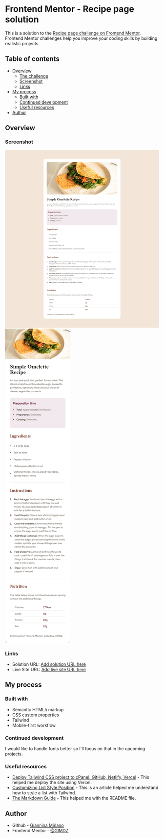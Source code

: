 # Frontend Mentor - Recipe page solution

This is a solution to the [Recipe page challenge on Frontend Mentor](https://www.frontendmentor.io/challenges/recipe-page-KiTsR8QQKm). Frontend Mentor challenges help you improve your coding skills by building realistic projects. 

## Table of contents

- [Overview](#overview)
  - [The challenge](#the-challenge)
  - [Screenshot](#screenshot)
  - [Links](#links)
- [My process](#my-process)
  - [Built with](#built-with)
  - [Continued development](#continued-development)
  - [Useful resources](#useful-resources)
- [Author](#author)

## Overview

### Screenshot

![Desktop](./src/assets/images/capture001.png)
![Mobile](./src/assets/images/capture002.png)

### Links

- Solution URL: [Add solution URL here](https://github.com/GIMDZ/FM-Recipe-page)
- Live Site URL: [Add live site URL here](https://fm-recipe-page-mu.vercel.app/)

## My process

### Built with

- Semantic HTML5 markup
- CSS custom properties
- Tailwind
- Mobile-first workflow

### Continued development

I would like to handle fonts better so I'll focus on that in the upcoming projects.

### Useful resources

- [Deploy Tailwind CSS project to cPanel, GitHub, Netlify, Vercel](https://www.youtube.com/watch?v=Z47liG3OWdk) - This helped me deploy the site using Vercel. 
- [Customizing List Style Position](https://www.csshunter.com/tailwind-css-list-style-position/) - This is an article helped me understand how to style a list with Tailwind.
- [The Markdown Guide](https://www.markdownguide.org/) - This helped me with the README file.

## Author

- Github - [Giannina Miñano](https://github.com/GIMDZ)
- Frontend Mentor - [@GIMDZ](https://www.frontendmentor.io/profile/GIMDZ)


